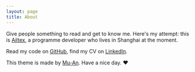 ```yaml
---
layout: page
title: About
---
```


Give people something to read and get to know me. Here's my attempt: this is [Ailtex](http://ailtex.com), a programme developer who lives in Shanghai at the moment.

Read my code on [GitHub](http://github.com/ailtex), find my CV on [LinkedIn](http://lnkd.in/d4xSqYM).

This theme is made by [Mu-An](http://muan.co). Have a nice day. ♥